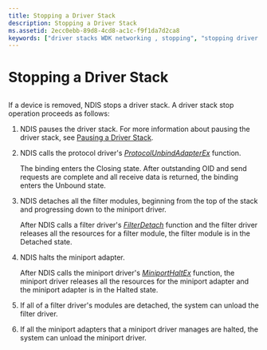 ```yaml
---
title: Stopping a Driver Stack
description: Stopping a Driver Stack
ms.assetid: 2ecc0ebb-89d8-4cd8-ac1c-f9f1da7d2ca8
keywords: ["driver stacks WDK networking , stopping", "stopping driver stacks WDK networking"]
---
```


# Stopping a Driver Stack


## <a href="" id="ddk-stopping-a-driver-stack-ng"></a>


If a device is removed, NDIS stops a driver stack. A driver stack stop operation proceeds as follows:

1.  NDIS pauses the driver stack. For more information about pausing the driver stack, see [Pausing a Driver Stack](pausing-a-driver-stack.md).

2.  NDIS calls the protocol driver's [*ProtocolUnbindAdapterEx*](https://msdn.microsoft.com/library/windows/hardware/ff570278) function.

    The binding enters the Closing state. After outstanding OID and send requests are complete and all receive data is returned, the binding enters the Unbound state.

3.  NDIS detaches all the filter modules, beginning from the top of the stack and progressing down to the miniport driver.

    After NDIS calls a filter driver's [*FilterDetach*](https://msdn.microsoft.com/library/windows/hardware/ff549918) function and the filter driver releases all the resources for a filter module, the filter module is in the Detached state.

4.  NDIS halts the miniport adapter.

    After NDIS calls the miniport driver's [*MiniportHaltEx*](https://msdn.microsoft.com/library/windows/hardware/ff559388) function, the miniport driver releases all the resources for the miniport adapter and the miniport adapter is in the Halted state.

5.  If all of a filter driver's modules are detached, the system can unload the filter driver.

6.  If all the miniport adapters that a miniport driver manages are halted, the system can unload the miniport driver.

 

 





